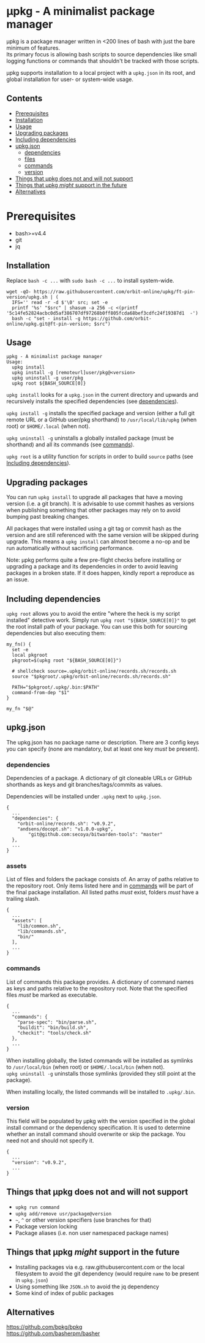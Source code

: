 # μpkg - A minimalist package manager

μpkg is a package manager written in <200 lines of bash with just the bare
minimum of features.  
Its primary focus is allowing bash scripts to source dependencies like small
logging functions or commands that shouldn't be tracked with those scripts.

μpkg supports installation to a local project with a `upkg.json` in its root,
and global installation for user- or system-wide usage.

## Contents

- [Prerequisites](#prerequisites)
- [Installation](#installation)
- [Usage](#usage)
- [Upgrading packages](#upgrading-packages)
- [Including dependencies](#including-dependencies)
- [upkg.json](#upkg-json)
  - [dependencies](#dependencies)
  - [files](#files)
  - [commands](#commands)
  - [version](#version)
- [Things that μpkg does not and will not support](#things-that-μpkg-does-not-and-will-not-support)
- [Things that μpkg _might_ support in the future](#things-that-μpkg-might-support-in-the-future)
- [Alternatives](#alternatives)

# Prerequisites

- bash>=v4.4
- git
- jq

## Installation

Replace `bash -c ...` with `sudo bash -c ...` to install system-wide.

```
wget -qO- https://raw.githubusercontent.com/orbit-online/upkg/ft-pin-version/upkg.sh | (
  IFS='' read -r -d $'\0' src; set -e
  printf '%s' "$src" | shasum -a 256 -c <(printf '5c14fe52824acbc0d5af386707df97268b0ff805fcda68bef3cdfc24f19387d1  -')
  bash -c "set - install -g https://github.com/orbit-online/upkg.git@ft-pin-version; $src")
```

## Usage

```
μpkg - A minimalist package manager
Usage:
  upkg install
  upkg install -g [remoteurl]user/pkg@<version>
  upkg uninstall -g user/pkg
  upkg root ${BASH_SOURCE[0]}
```

`upkg install` looks for a `upkg.json` in the current directory and upwards and
recursively installs the specified dependencies (see
[dependencies](#dependencies)).

`upkg install -g` installs the specified package and version (either a full git
remote URL or a GitHub user/pkg shorthand) to `/usr/local/lib/upkg` (when root)
or `$HOME/.local` (when not).

`upkg uninstall -g` uninstalls a globally installed package (must be shorthand)
and all its commands (see [commands](#commands)).

`upkg root` is a utility function for scripts in order to build `source` paths
(see [Including dependencies](#including-dependencies)).

## Upgrading packages

You can run `upkg install` to upgrade all packages that have a moving version
(i.e. a git branch). It is advisable to use commit hashes as versions
when publishing something that other packages may rely on to avoid bumping past
breaking changes.

All packages that were installed using a git tag or commit hash as the version
and are still referenced with the same version will be skipped during upgrade.
This means a `upkg install` can almost become a no-op and be run automatically
without sacrificing performance.

Note: μpkg performs quite a few pre-flight checks before installing or upgrading
a package and its dependencies in order to avoid leaving packages in a broken
state. If it does happen, kindly report a reproduce as an issue.

## Including dependencies

`upkg root` allows you to avoid the entire "where the heck is my script installed"
detective work. Simply run `upkg root "${BASH_SOURCE[0]}"` to get the root
install path of your package. You can use this both for sourcing dependencies
but also executing them:

```
my_fn() {
  set -e
  local pkgroot
  pkgroot=$(upkg root "${BASH_SOURCE[0]}")

  # shellcheck source=.upkg/orbit-online/records.sh/records.sh
  source "$pkgroot/.upkg/orbit-online/records.sh/records.sh"

  PATH="$pkgroot/.upkg/.bin:$PATH"
  command-from-dep "$1"
}

my_fn "$@"
```

## upkg.json

The upkg.json has no package name or description.
There are 3 config keys you can specify (none are mandatory, but at least one
key _must_ be present).

### dependencies

Dependencies of a package. A dictionary of git cloneable URLs or
GitHub shorthands as keys and git branches/tags/commits as values.

Dependencies will be installed under `.upkg` next to `upkg.json`.

```
{
  ...
  "dependencies": {
    "orbit-online/records.sh": "v0.9.2",
    "andsens/docopt.sh": "v1.0.0-upkg",
		"git@github.com:secoya/bitwarden-tools": "master"
  },
  ...
}
```

### assets

List of files and folders the package consists of. An array of paths relative to
the repository root. Only items listed here and in [commands](#commands) will be
part of the final package installation. All listed paths _must_ exist, folders
_must_ have a trailing slash.

```
{
  ...
  "assets": [
    "lib/common.sh",
    "lib/commands.sh",
    "bin/"
  ],
  ...
}
```

### commands

List of commands this package provides. A dictionary of command names as keys
and paths relative to the repository root. Note that the specified files _must_
be marked as executable.

```
{
  ...
  "commands": {
    "parse-spec": "bin/parse.sh",
    "buildit": "bin/build.sh",
    "checkit": "tools/check.sh"
  },
  ...
}
```

When installing globally, the listed commands will be installed as symlinks to
`/usr/local/bin` (when root) or `$HOME/.local/bin` (when not).  
`upkg uninstall -g` uninstalls those symlinks (provided they still point at the
package).

When installing locally, the listed commands will be installed to `.upkg/.bin`.

### version

This field will be populated by μpkg with the version specified in the global
install command or the dependency specification. It is used to determine whether
an install command should overwrite or skip the package. You need not and should
not specify it.

```
{
  ...
  "version": "v0.9.2",
  ...
}
```

## Things that μpkg does not and will not support

- `upkg run command`
- `upkg add/remove usr/package@version`
- `~`, `^` or other version specifiers (use branches for that)
- Package version locking
- Package aliases (i.e. non user namespaced package names)

## Things that μpkg _might_ support in the future

- Installing packages via e.g. raw.githubusercontent.com or the local filesystem
  to avoid the git dependency (would require `name` to be present in `upkg.json`)
- Using something like `JSON.sh` to avoid the jq dependency
- Some kind of index of public packages

## Alternatives

https://github.com/bpkg/bpkg  
https://github.com/basherpm/basher
